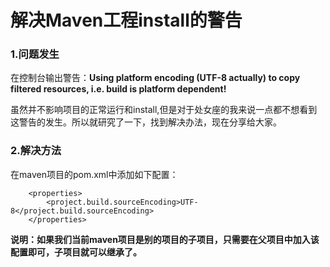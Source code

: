 # 解决Maven工程install的警告

### 1.问题发生

在控制台输出警告：**Using platform encoding (UTF-8 actually) to copy filtered resources, i.e. build is platform dependent!**

虽然并不影响项目的正常运行和install,但是对于处女座的我来说一点都不想看到这警告的发生。所以就研究了一下，找到解决办法，现在分享给大家。



### 2.解决方法

在maven项目的pom.xml中添加如下配置：

```
    <properties>
    	<project.build.sourceEncoding>UTF-8</project.build.sourceEncoding>
    </properties>
```

**说明：如果我们当前maven项目是别的项目的子项目，只需要在父项目中加入该配置即可，子项目就可以继承了。**